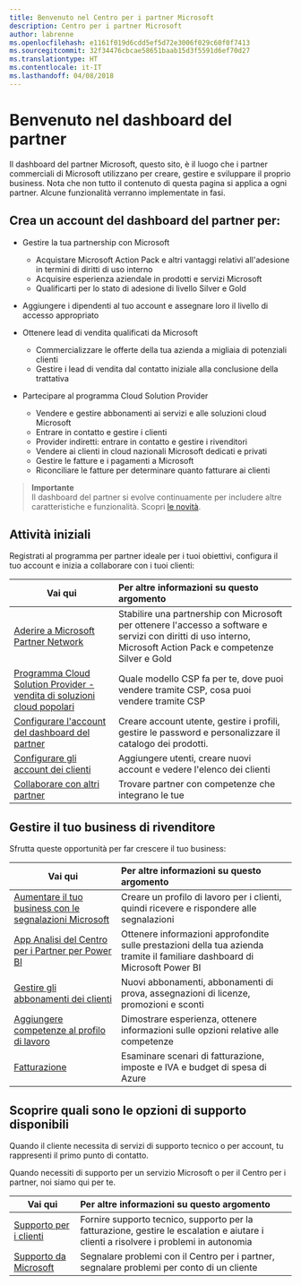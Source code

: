 ```yaml
---
title: Benvenuto nel Centro per i partner Microsoft
description: Centro per i partner Microsoft
author: labrenne
ms.openlocfilehash: e1161f019d6cdd5ef5d72e3006f029c60f0f7413
ms.sourcegitcommit: 32f34476cbcae58651baab15d3f5591d6ef70d27
ms.translationtype: HT
ms.contentlocale: it-IT
ms.lasthandoff: 04/08/2018
---
```

# <a name="welcome-to-your-partner-dashboard"></a>Benvenuto nel dashboard del partner

Il dashboard del partner Microsoft, questo sito, è il luogo che i partner commerciali di Microsoft utilizzano per creare, gestire e sviluppare il proprio business. Nota che non tutto il contenuto di questa pagina si applica a ogni partner. Alcune funzionalità verranno implementate in fasi.

## <a name="create-a-partner-dashboard-account-to"></a>Crea un account del dashboard del partner per:

-   Gestire la tua partnership con Microsoft
    -   Acquistare Microsoft Action Pack e altri vantaggi relativi all'adesione in termini di diritti di uso interno 
    -   Acquisire esperienza aziendale in prodotti e servizi Microsoft
    -   Qualificarti per lo stato di adesione di livello Silver e Gold

-   Aggiungere i dipendenti al tuo account e assegnare loro il livello di accesso appropriato

-   Ottenere lead di vendita qualificati da Microsoft 
    -   Commercializzare le offerte della tua azienda a migliaia di potenziali clienti
    -   Gestire i lead di vendita dal contatto iniziale alla conclusione della trattativa 

-   Partecipare al programma Cloud Solution Provider
    -   Vendere e gestire abbonamenti ai servizi e alle soluzioni cloud Microsoft       
    -   Entrare in contatto e gestire i clienti
    -   Provider indiretti: entrare in contatto e gestire i rivenditori    
    -   Vendere ai clienti in cloud nazionali Microsoft dedicati e privati 
    -   Gestire le fatture e i pagamenti a Microsoft
    -   Riconciliare le fatture per determinare quanto fatturare ai clienti
   

>**Importante**<br>
Il dashboard del partner si evolve continuamente per includere altre caratteristiche e funzionalità. Scopri [le novità](whats-new-in-pc.md).


## <a name="get-started"></a>Attività iniziali

Registrati al programma per partner ideale per i tuoi obiettivi, configura il tuo account e inizia a collaborare con i tuoi clienti:

| **Vai qui**  | **Per altre informazioni su questo argomento**  |
|------------|:-------------|
|[Aderire a Microsoft Partner Network](mpn-overview.md)|Stabilire una partnership con Microsoft per ottenere l'accesso a software e servizi con diritti di uso interno, Microsoft Action Pack e competenze Silver e Gold |
|[Programma Cloud Solution Provider - vendita di soluzioni cloud popolari](csp-overview.md) | Quale modello CSP fa per te, dove puoi vendere tramite CSP, cosa puoi vendere tramite CSP |
|[Configurare l'account del dashboard del partner](partner-center-account-setup.md)|Creare account utente, gestire i profili, gestire le password e personalizzare il catalogo dei prodotti. |
|[Configurare gli account dei clienti](customer-accounts.md)|Aggiungere utenti, creare nuovi account e vedere l'elenco dei clienti |
|[Collaborare con altri partner](work-with-other-partners.md)|Trovare partner con competenze che integrano le tue |

## <a name="manage-your-reseller-business"></a>Gestire il tuo business di rivenditore

Sfrutta queste opportunità per far crescere il tuo business:

| **Vai qui**  |**Per altre informazioni su questo argomento**   |
|------------|:-------------|
|[Aumentare il tuo business con le segnalazioni Microsoft](referrals.md)|Creare un profilo di lavoro per i clienti, quindi ricevere e rispondere alle segnalazioni|
|[App Analisi del Centro per i Partner per Power BI](power-bi-app-for-direct-partners.md)| Ottenere informazioni approfondite sulle prestazioni della tua azienda tramite il familiare dashboard di Microsoft Power BI|
|[Gestire gli abbonamenti dei clienti](customer-subscriptions.md)|Nuovi abbonamenti, abbonamenti di prova, assegnazioni di licenze, promozioni e sconti|
|[Aggiungere competenze al profilo di lavoro](learn-about-competencies.md)|Dimostrare esperienza, ottenere informazioni sulle opzioni relative alle competenze|
|[Fatturazione](billing.md)|Esaminare scenari di fatturazione, imposte e IVA e budget di spesa di Azure |

## <a name="understand-your-support-options"></a>Scoprire quali sono le opzioni di supporto disponibili

Quando il cliente necessita di servizi di supporto tecnico o per account, tu rappresenti il primo punto di contatto.

Quando necessiti di supporto per un servizio Microsoft o per il Centro per i partner, noi siamo qui per te. 

| **Vai qui**  | **Per altre informazioni su questo argomento**  |
|------------|:-------------|
|[Supporto per i clienti](customer-support.md)|Fornire supporto tecnico, supporto per la fatturazione, gestire le escalation e aiutare i clienti a risolvere i problemi in autonomia|
|[Supporto da Microsoft](support-from-microsoft.md)|Segnalare problemi con il Centro per i partner, segnalare problemi per conto di un cliente|
